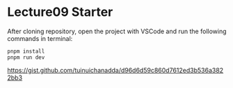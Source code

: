 # Lecture09 Starter

After cloning repository, open the project with VSCode and run the following commands in terminal:

```
pnpm install
pnpm run dev

```

https://gist.github.com/tuinuichanadda/d96d6d59c860d7612ed3b536a3822bb3
